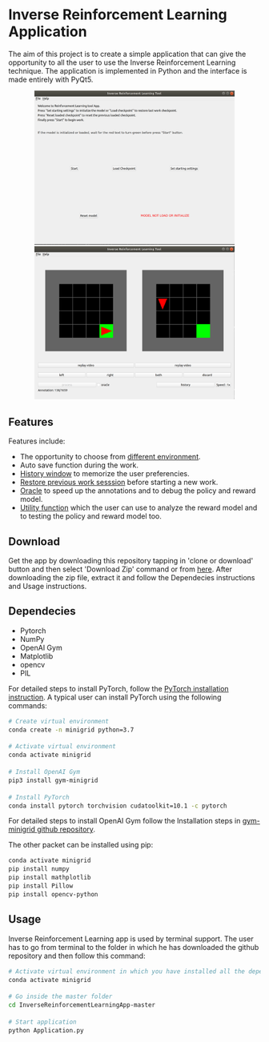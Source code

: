 # Inverse Reinforcement Learning Application

The aim of this project is to create a simple application that can give the opportunity to all the user to use the Inverse Reinforcement Learning technique. The application is implemented in Python and the interface is made entirely with PyQt5.


<p align="center">
  <img src="Build/gitimages/main_view.png" width="400"/>
  <img src="Build/gitimages/alg_view.png" width="400"/>
</p>

## Features 

Features include:

- The opportunity to choose from [different environment](Widget/Widget.md).
- Auto save function during the work.
- [History window](Widget/Widget.md) to memorize the user preferencies.
- [Restore previous work sesssion](Widget/Widget.md) before starting a new work.
- [Oracle](ReinforcementLearning/ReinforcemenLearning.md) to speed up the annotations and to debug the policy and reward model.
- [Utility function](Utility/Utils.md) which the user can use to analyze the reward model and to testing the policy and reward model too. 

## Download

Get the app by downloading this repository tapping in 'clone or download' button and then select 'Download Zip' command or from [here](https://github.com/giuliobz/InverseReinforcementLearningApp/archive/master.zip).
After downloading the zip file, extract it and follow the Dependecies instructions and Usage instructions.

## Dependecies

- Pytorch
- NumPy
- OpenAI Gym
- Matplotlib 
- opencv
- PIL

For detailed steps to install PyTorch, follow the [PyTorch installation instruction](https://pytorch.org/get-started/locally/). A typical user can install PyTorch using the following commands:

```bash
# Create virtual environment
conda create -n minigrid python=3.7

# Activate virtual environment
conda activate minigrid

# Install OpenAI Gym
pip3 install gym-minigrid

# Install PyTorch
conda install pytorch torchvision cudatoolkit=10.1 -c pytorch
```

For detailed steps to install OpenAI Gym follow the Installation steps in [gym-minigrid github repository](https://github.com/maximecb/gym-minigrid).

The other packet can be installed using pip:


```bash
conda activate minigrid
pip install numpy
pip install mathplotlib
pip install Pillow
pip install opencv-python
```

## Usage

Inverse Reinforcement Learning app is used by terminal support. The user has to go from terminal to the folder in which he has downloaded the github repository and then follow this command:

```bash
# Activate virtual environment in which you have installed all the dependencies
conda activate minigrid

# Go inside the master folder 
cd InverseReinforcementLearningApp-master

# Start application
python Application.py
```